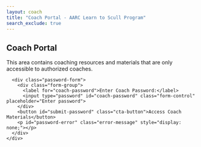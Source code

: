 ```yaml
---
layout: coach
title: "Coach Portal - AARC Learn to Scull Program"
search_exclude: true
---
```


<link rel="stylesheet" href="{{ '/assets/css/coach-portal.css' | relative_url }}">
<link rel="stylesheet" href="https://cdnjs.cloudflare.com/ajax/libs/font-awesome/5.15.4/css/all.min.css"
  integrity="sha512-1ycn6IcaQQ40/MKBW2W4Rhis/DbILU74C1vSrLJxCq57o941Ym01SwNsOMqvEBFlcgUa6xLiPY/NS5R+E6ztJQ=="
  crossorigin="anonymous" referrerpolicy="no-referrer" />

<div class="password-protected-content">
  <div id="password-gate" class="password-gate">
    <div class="info-box note">
      <h2>Coach Portal</h2>
      <p>This area contains coaching resources and materials that are only accessible to authorized coaches.</p>

      <div class="password-form">
        <div class="form-group">
          <label for="coach-password">Enter Coach Password:</label>
          <input type="password" id="coach-password" class="form-control" placeholder="Enter password">
        </div>
        <button id="submit-password" class="cta-button">Access Coach Materials</button>
        <p id="password-error" class="error-message" style="display: none;"></p>
      </div>
    </div>
  </div>

  <div id="coach-content" class="coach-content" style="display: none;">
    <h1>Coach Portal</h1>

    <div class="info-box tip">
      <h3>Welcome, Coaches!</h3>
      <p>This section contains all the resources and materials you need to successfully lead the Learn to Scull program.</p>
    </div>

    {% include tabs.html %}

    <div class="tab-container">
      <div class="tab-nav">
        <button class="tab-link active" data-tab="session-plans">Session Plans</button>
        <button class="tab-link" data-tab="technical">Technical Coaching</button>
        <button class="tab-link" data-tab="management">Program Management</button>
        <button class="tab-link" data-tab="safety">Safety Leadership</button>
      </div>

      <!-- Session Plans Tab -->
      <div class="tab-content active" id="session-plans">
        <div class="tab-content-inner">
          <h2>Session Plans</h2>
          <p>Detailed guides and resources for each of the four Learn to Scull sessions.</p>
          
          <div class="cards-container">
            <div class="card-grid">
              <div class="resource-card">
                <div class="card-icon">
                  <i class="fas fa-clipboard-list"></i>
                </div>
                <h3>Session 1</h3>
                <p>Introduction to sculling, safety procedures, and equipment orientation.</p>
                <a href="{{ site.baseurl }}/for-coaches/session-plans/session-1.html" class="cta-button">View Plan</a>
              </div>
              
              <div class="resource-card">
                <div class="card-icon">
                  <i class="fas fa-water"></i>
                </div>
                <h3>Session 2</h3>
                <p>Basic stroke sequencing, recovery technique, and initial water drills.</p>
                <a href="{{ site.baseurl }}/for-coaches/session-plans/session-2.html" class="cta-button">View Plan</a>
              </div>
              
              <div class="resource-card">
                <div class="card-icon">
                  <i class="fas fa-dumbbell"></i>
                </div>
                <h3>Session 3</h3>
                <p>Power application, navigation principles, and river traffic patterns.</p>
                <a href="{{ site.baseurl }}/for-coaches/session-plans/session-3.html" class="cta-button">View Plan</a>
              </div>
              
              <div class="resource-card">
                <div class="card-icon">
                  <i class="fas fa-route"></i>
                </div>
                <h3>Session 4</h3>
                <p>Independent rowing, bridge passage, and preparation for solo sculling.</p>
                <a href="{{ site.baseurl }}/for-coaches/session-plans/session-4.html" class="cta-button">View Plan</a>
              </div>
            </div>
          </div>
          
          <div class="resource-card">
            <div class="card-icon">
              <i class="fas fa-book-open"></i>
            </div>
            <h3>Program Overview</h3>
            <p>Complete guide to the Learn to Scull program structure, goals, and teaching methodology.</p>
            <a href="{{ site.baseurl }}/for-coaches/session-plans/overview.html" class="cta-button">View Overview</a>
          </div>
        </div>
      </div>
      
      <!-- Technical Coaching Tab -->
      <div class="tab-content" id="technical">
        <div class="tab-content-inner">
          <h2>Technical Coaching Resources</h2>
          <p>Tools and frameworks to help you effectively teach sculling technique.</p>
          
          <div class="cards-container">
            <div class="card-grid">
              <div class="resource-card">
                <div class="card-icon">
                  <i class="fas fa-comment-dots"></i>
                </div>
                <h3>Coaching Language</h3>
                <p>Effective cues and terminology for teaching sculling technique.</p>
                <a href="{{ site.baseurl }}/for-coaches/technical-coaching/coaching-language.html" class="cta-button">View Guide</a>
              </div>
              
              <div class="resource-card">
                <div class="card-icon">
                  <i class="fas fa-tasks"></i>
                </div>
                <h3>Drills Library</h3>
                <p>Collection of effective sculling drills organized by skill level and focus area.</p>
                <a href="{{ site.baseurl }}/for-coaches/technical-coaching/drills-library.html" class="cta-button">View Drills</a>
              </div>
              
              <div class="resource-card">
                <div class="card-icon">
                  <i class="fas fa-exclamation-triangle"></i>
                </div>
                <h3>Common Errors</h3>
                <p>How to identify and correct common beginner mistakes.</p>
                <a href="{{ site.baseurl }}/for-coaches/technical-coaching/common-issues.html" class="cta-button">View Guide</a>
              </div>
              
              <div class="resource-card">
                <div class="card-icon">
                  <i class="fas fa-video"></i>
                </div>
                <h3>Video Analysis</h3>
                <p>Guidelines for using video feedback in your coaching.</p>
                <a href="{{ site.baseurl }}/for-coaches/technical-coaching/video-analysis.html" class="cta-button">View Guide</a>
              </div>
            </div>
          </div>
        </div>
      </div>
      
      <!-- Program Management Tab -->
      <div class="tab-content" id="management">
        <div class="tab-content-inner">
          <h2>Program Management</h2>
          <p>Administrative resources to help you run the program effectively.</p>
          
          <div class="cards-container">
            <div class="card-grid">
              <div class="resource-card">
                <div class="card-icon">
                  <i class="fas fa-envelope"></i>
                </div>
                <h3>Communication</h3>
                <p>Email templates and communication guidelines for participants.</p>
                <a href="{{ site.baseurl }}/for-coaches/program-management/communication.html" class="cta-button">View Resources</a>
              </div>
              
              <div class="resource-card">
                <div class="card-icon">
                  <i class="fas fa-clipboard-check"></i>
                </div>
                <h3>Assessment Tools</h3>
                <p>Checklists and criteria for evaluating participant progress.</p>
                <a href="{{ site.baseurl }}/for-coaches/program-management/assessment-tools.html" class="cta-button">View Tools</a>
              </div>
              
              <div class="resource-card">
                <div class="card-icon">
                  <i class="fas fa-user-graduate"></i>
                </div>
                <h3>Graduation Requirements</h3>
                <p>Standards and protocols for program completion and certification.</p>
                <a href="{{ site.baseurl }}/for-coaches/program-management/graduation.html" class="cta-button">View Guide</a>
              </div>
            </div>
          </div>
        </div>
      </div>
      
      <!-- Safety Leadership Tab -->
      <div class="tab-content" id="safety">
        <div class="tab-content-inner">
          <h2>Safety Leadership</h2>
          <p>Resources to ensure you can lead sessions safely and handle emergencies.</p>
          
          <div class="cards-container">
            <div class="card-grid">
              <div class="resource-card">
                <div class="card-icon">
                  <i class="fas fa-procedures"></i>
                </div>
                <h3>Emergency Protocols</h3>
                <p>Step-by-step procedures for handling on-water emergencies.</p>
                <a href="{{ site.baseurl }}/for-coaches/safety-leadership/emergency-protocols.html" class="cta-button">View Protocols</a>
              </div>
              
              <div class="resource-card">
                <div class="card-icon">
                  <i class="fas fa-cloud-sun-rain"></i>
                </div>
                <h3>Weather Guidelines</h3>
                <p>Decision matrices for weather-related rowing conditions.</p>
                <a href="{{ site.baseurl }}/for-coaches/safety-leadership/weather-guidelines.html" class="cta-button">View Guidelines</a>
              </div>
              
              <div class="resource-card">
                <div class="card-icon">
                  <i class="fas fa-shield-alt"></i>
                </div>
                <h3>Safety Protocols</h3>
                <p>Standard safety procedures and checklist for all sessions.</p>
                <a href="{{ site.baseurl }}/for-coaches/safety-leadership/safety-protocols.html" class="cta-button">View Protocols</a>
              </div>
              
              <div class="resource-card">
                <div class="card-icon">
                  <i class="fas fa-first-aid"></i>
                </div>
                <h3>First Aid</h3>
                <p>Basic first aid guidelines for common rowing-related injuries.</p>
                <a href="{{ site.baseurl }}/for-coaches/safety-leadership/first-aid.html" class="cta-button">View Guide</a>
              </div>
            </div>
          </div>
        </div>
      </div>
    </div>
  </div>
</div>

<script>
document.addEventListener('DOMContentLoaded', function() {
    const passwordGate = document.getElementById('password-gate');
    const coachContent = document.getElementById('coach-content');
    const passwordInput = document.getElementById('coach-password');
    const submitButton = document.getElementById('submit-password');
    const passwordError = document.getElementById('password-error');
    const correctPasswordHash = "{{ site.coach_password_hash }}"; // Ensure this is set in _config.yml

    // Function to check password
    async function checkPassword() {
        const enteredPassword = passwordInput.value;
        if (!enteredPassword) {
            passwordError.textContent = 'Please enter a password.';
            passwordError.style.display = 'block';
            return;
        }

        try {
            const encoder = new TextEncoder();
            const data = encoder.encode(enteredPassword);
            const hashBuffer = await crypto.subtle.digest('SHA-256', data);
            const hashArray = Array.from(new Uint8Array(hashBuffer));
            const enteredPasswordHash = hashArray.map(b => b.toString(16).padStart(2, '0')).join('');

            if (enteredPasswordHash === correctPasswordHash) {
                localStorage.setItem('aarc_coach_access', 'granted');
                passwordGate.style.display = 'none';
                coachContent.style.display = 'block';
                passwordError.style.display = 'none';
                if (typeof initializeTabs === 'function') {
                    initializeTabs(); // Initialize tabs after content is shown
                }
            } else {
                passwordError.textContent = 'Incorrect password. Please try again.';
                passwordError.style.display = 'block';
                localStorage.removeItem('aarc_coach_access');
            }
        } catch (error) {
            console.error("Password hashing error:", error);
            passwordError.textContent = 'Error verifying password. Please try again.';
            passwordError.style.display = 'block';
        }
    }

    // Event listener for submit button
    if (submitButton) {
        submitButton.addEventListener('click', checkPassword);
    }

    // Event listener for Enter key in password field
    if (passwordInput) {
        passwordInput.addEventListener('keypress', function(event) {
            if (event.key === 'Enter') {
                event.preventDefault(); // Prevent form submission if it were a real form
                checkPassword();
            }
        });
    }

    // Check if already authenticated from a previous session (via coach.html logic)
    if (localStorage.getItem('aarc_coach_access') === 'granted') {
        passwordGate.style.display = 'none';
        coachContent.style.display = 'block';
        if (typeof initializeTabs === 'function') {
            initializeTabs();
        }
    } else {
        // If not authenticated, ensure password gate is shown and content is hidden
        passwordGate.style.display = 'block';
        coachContent.style.display = 'none';
    }
});
</script>
